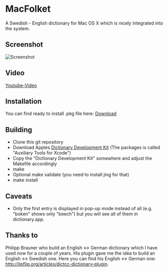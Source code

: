 MacFolket
=========

A Swedish - English dictionary for Mac OS X which is nicely integrated into the system.


Screenshot
----------

![Screenshot](http://loessl.org/projekte/macfolket/images/svendict.jpg)


Video
-----

[Youtube-Video](http://youtu.be/gWR_BvioaVw)


Installation
------------

You can find ready to install .pkg file here: [Download](http://code.google.com/p/macfolket/)


Building
--------

- Clone this git repository
- Download Apples [Dictionary Development Kit](https://developer.apple.com/downloads/) (The packages is called "Auxiliary Tools for Xcode")
- Copy the "Dictionary Development Kit" somewhere and adjust the Makefile accordingly
- make
- Optional make validate (you need to install jing for that)
- make install


Caveats
-------

- Only the first entry is displayed in pop-up mode instead of all (e.g. "boken" shows only "beech") but you will see all of them in dictionary.app.


Thanks to
---------

Philipp Brauner who build an English <-> German dictionary which I have used now for a couple of years. His plugin gave me the idea to build an English <-> Swedish one.
Here you can find his English <-> German one: http://lipflip.org/articles/dictcc-dictionary-plugin.

